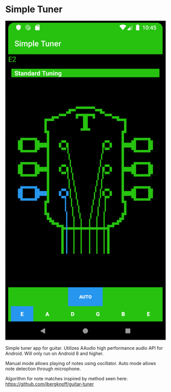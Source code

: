 # Simple Tuner

![screenshot](screenshots/simple_tuner_screenshot.png)<br />

Simple tuner app for guitar.
Utilizes AAudio high performance audio API for Android.
Will only run on Android 8 and higher.

Manual mode allows playing of notes using oscillator.
Auto mode allows note detection through microphone.

Algorithm for note matches inspired by method seen here: https://github.com/jbergknoff/guitar-tuner
